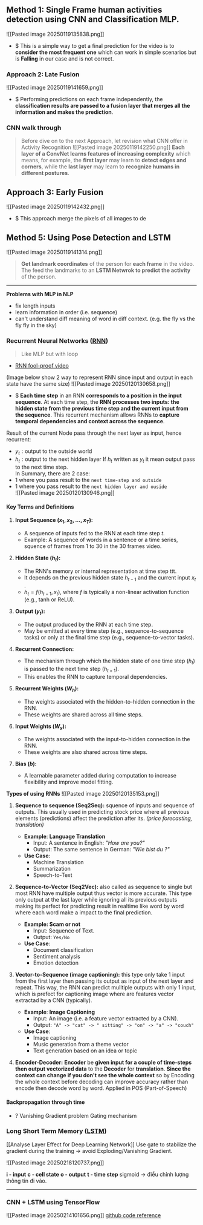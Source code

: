 ## Method 1: Single Frame human activities detection using CNN and Classification MLP. 
![[Pasted image 20250119135838.png]]
+ $ This is a simple way to get a final prediction for the video is to **consider the most frequent one** which can work in simple scenarios but is **Falling** in our case and is not correct.

### Approach 2: Late Fusion 
![[Pasted image 20250119141659.png]]
+ $ Performing predictions on each frame independently, the **classification results are passed to a fusion layer that merges all the information and makes the prediction**.


### CNN walk through
>Before dive on to the next Approach, let revision what CNN offer in Activity Recognition ![[Pasted image 20250119142250.png]]
>**Each layer of a ConvNet learns features of increasing complexity** which means, for example, the **first layer** may learn to **detect edges and corners**, while the **last layer** may learn to **recognize humans in different postures**.

## Approach 3: Early Fusion
![[Pasted image 20250119142432.png]]
+ $ This approach merge the pixels of all images to de



## Method 5: Using Pose Detection and LSTM
![[Pasted image 20250119141314.png]]
>**Get landmark coordinates** of the person for **each frame** in the video. The feed the landmarks to an **LSTM Netwrok to predict the activity** of the person. 

---

**Problems with MLP in NLP**
+ fix length inputs 
+ learn information in order (i.e. sequence)
+ can't understand diff meaning of word in diff context. (e.g. the fly vs the fly fly in the sky)


### Recurrent Neural Networks ([RNN](https://nttuan8.com/bai-13-recurrent-neural-network/)) 
>Like MLP but with loop
+ [RNN fool-proof video](https://youtu.be/y9PLF2GsD-c?si=ylGbUg0h48mS77KU)

(Image below show 2 way to represent RNN since input and output in each state have the same size)
![[Pasted image 20250120130658.png]]
+ $ **Each time step** in an RNN **corresponds to a position in the input sequence**. At each time step, the **RNN processes two inputs: the hidden state from the previous time step and the current input from the sequence**. This recurrent mechanism allows RNNs to **capture temporal dependencies and context across the sequence**.

Result of the current Node pass through the next layer as input, hence recurrent:
+ $y_{t}: \text{output to the outside world}$
+ $h_{t}: \text{output to the next hidden layer}$ 
	If $h_{t}$ written as $y_{t}$ it mean output pass to the next time step.  
In Summary, there are 2 case:
+ 1 where you pass result to the `next time-step and outside` 
+ 1 where you pass result to the `next hidden layer and ouside`    
![[Pasted image 20250120130946.png]]

#### Key Terms and Definitions
1. **Input Sequence $(x_1, x_2, \dots, x_T)$:**
    - A sequence of inputs fed to the RNN at each time step $t$.
    - Example: A sequence of words in a sentence or a time series, squence of frames from 1 to 30 in the 30 frames video. 
      
2. **Hidden State ($h_t$):**
    - The RNN's memory or internal representation at time step ttt.
    - It depends on the previous hidden state $h_{t-1}$​ and the current input $x_t$​.
    - $h_t = f(h_{t-1}, x_t)$, where $f$ is typically a non-linear activation function (e.g., tanh or ReLU).
      
3. **Output ($y_t$​):**
    - The output produced by the RNN at each time step.
    - May be emitted at every time step (e.g., sequence-to-sequence tasks) or only at the final time step (e.g., sequence-to-vector tasks).
	
1. **Recurrent Connection:**
    - The mechanism through which the hidden state of one time step ($h_t$​) is passed to the next time step $(h_{t+1})$.
    - This enables the RNN to capture temporal dependencies.
      
5. **Recurrent Weights ($W_h$​):**
    - The weights associated with the hidden-to-hidden connection in the RNN.
    - These weights are shared across all time steps.
      
6. **Input Weights ($W_x$​):**
    - The weights associated with the input-to-hidden connection in the RNN.
    - These weights are also shared across time steps.
      
7. **Bias ($b$):**
    - A learnable parameter added during computation to increase flexibility and improve model fitting.
	
**Types of using RNNs**
![[Pasted image 20250120135153.png]]
1)  **Sequence to sequence (Seq2Seq):** squence of inputs and sequence of outputs. This usually used in predicting stock price where all previous elements (predictions) affect the prediction after its. *(price forecasting, translation)*
	- **Example**: **Language Translation**
	    - Input: A sentence in English: _"How are you?"_
	    - Output: The same sentence in German: _"Wie bist du ?"_
	- **Use Case**:
	    - Machine Translation
	    - Summarization
	    - Speech-to-Text
	      
2)  **Sequence-to-Vector (Seq2Vec):** also called as sequence to single but most RNN have multiple output thus vector is more accurate. This type only output at the last layer while ignoring all its previous outputs making its perfect for predicting result in realtime like word by word where each word make a impact to the final prediction.
	+  **Example: Scam or not**
		+ Input: Sequence of Text.
		+ Output: `Yes/No`
	+ **Use Case**:
		- Document classification
		- Sentiment analysis
		- Emotion detection
		
3) **Vector-to-Sequence (image captioning):** this type only take 1 input from the first layer then passing its output as input of the next layer and repeat. This way, the RNN can predict mulltiple outputs with only 1 input, which is prefect for captioning image where are features vector extractad by a CNN (typically). 
	- **Example**: **Image Captioning**
	    - Input: An image (i.e. a feature vector extracted by a CNN).
	    - Output:  `"A" -> "cat" -> " sitting" -> "on" -> "a" -> "couch"` 
	- **Use Case**:
	    - Image captioning
	    - Music generation from a theme vector
	    - Text generation based on an idea or topic
		
4) **Encoder-Decoder:** 
	**Encoder** be **given input for a couple of time-steps then output vectorized data** to the **Decoder** for **translation**. **Since the context can change if you don't see the whole context** so by Encoding the whole context before decoding can improve accuracy rather than encode then decode word by word.
		  Applied in POS (Part-of-Speech)

#### Backpropagation through time


+ ? Vanishing Gradient problem
	Gating mechanism
	
	
	

### Long Short Term Memory ([LSTM](https://phamdinhkhanh.github.io/2019/04/22/Ly_thuyet_ve_mang_LSTM.html))
[[Analyse Layer Effect for Deep Learning Network]]
	Use gate to stabilize the gradient during the training -> avoid Exploding/Vanishing Gradient. 

![[Pasted image 20250218120737.png]]

**i - input**
**c - cell state**
**o - output**
**t - time step**
sigmoid -> điều chỉnh lượng thông tin đi vào. 



---
### CNN + LSTM using TensorFlow
![[Pasted image 20250214101656.png]]
[github code reference](https://github.com/Jaykumaran/Action_Recognition_UCF101_CNN_LSTM.git)

